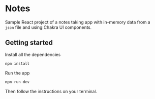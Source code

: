 # Notes

Sample React project of a notes taking app with in-memory data from a `json` file and using Chakra UI components.

## Getting started

Install all the dependencies

```bash
npm install
```

Run the app

```bash
npm run dev
```

Then follow the instructions on your terminal.
